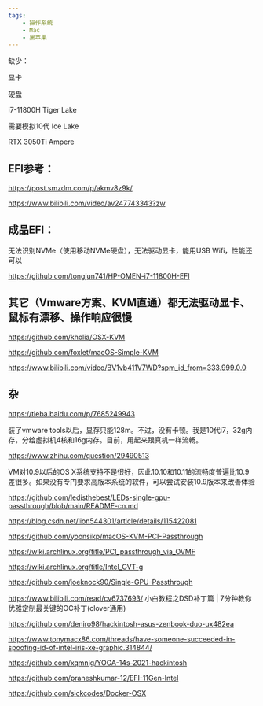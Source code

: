 ```yaml
---
tags:
    - 操作系统
    - Mac
    - 黑苹果
---
```


缺少：

显卡 

硬盘



i7-11800H  Tiger Lake

需要模拟10代 Ice Lake

RTX 3050Ti Ampere



## EFI参考：

https://post.smzdm.com/p/akmv8z9k/

https://www.bilibili.com/video/av247743343?zw



## 成品EFI：

无法识别NVMe（使用移动NVMe硬盘），无法驱动显卡，能用USB Wifi，性能还可以

https://github.com/tongjun741/HP-OMEN-i7-11800H-EFI



## 其它（Vmware方案、KVM直通）都无法驱动显卡、鼠标有漂移、操作响应很慢

https://github.com/kholia/OSX-KVM

https://github.com/foxlet/macOS-Simple-KVM

https://www.bilibili.com/video/BV1vb411V7WD?spm_id_from=333.999.0.0



## 杂

https://tieba.baidu.com/p/7685249943

装了vmware tools以后，显存只能128m。不过，没有卡顿。我是10代i7，32g内存，分给虚拟机4核和16g内存。目前，用起来跟真机一样流畅。



https://www.zhihu.com/question/29490513

VM对10.9以后的OS X系统支持不是很好，因此10.10和10.11的流畅度普遍比10.9差很多。如果没有专门要求高版本系统的软件，可以尝试安装10.9版本来改善体验



https://github.com/ledisthebest/LEDs-single-gpu-passthrough/blob/main/README-cn.md

https://blog.csdn.net/lion544301/article/details/115422081

https://github.com/yoonsikp/macOS-KVM-PCI-Passthrough

https://wiki.archlinux.org/title/PCI_passthrough_via_OVMF

https://wiki.archlinux.org/title/Intel_GVT-g

https://github.com/joeknock90/Single-GPU-Passthrough





https://www.bilibili.com/read/cv6737693/  小白教程之DSD补丁篇 | 7分钟教你优雅定制最关键的OC补丁(clover通用)

https://github.com/deniro98/hackintosh-asus-zenbook-duo-ux482ea

https://www.tonymacx86.com/threads/have-someone-succeeded-in-spoofing-id-of-intel-iris-xe-graphic.314844/

https://github.com/xqmnig/YOGA-14s-2021-hackintosh

https://github.com/praneshkumar-12/EFI-11Gen-Intel



https://github.com/sickcodes/Docker-OSX
